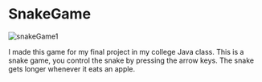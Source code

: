 # SnakeGame

![snakeGame1](https://user-images.githubusercontent.com/48542636/54408325-b495bd00-469e-11e9-9778-2f0432ebbbe5.PNG)

I made this game for my final project in my college Java class. This is a snake game, you control the snake by pressing the arrow keys. 
The snake gets longer whenever it eats an apple.
